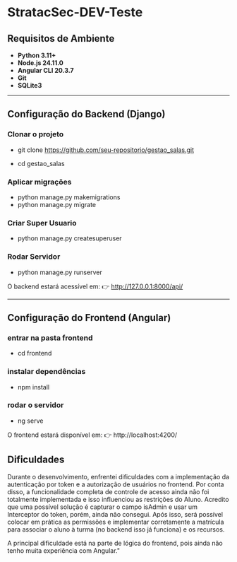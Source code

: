 # StratacSec-DEV-Teste

## Requisitos de Ambiente

- **Python 3.11+**
- **Node.js 24.11.0**
- **Angular CLI 20.3.7**
- **Git**
- **SQLite3**

---

## Configuração do Backend (Django)

### Clonar o projeto

- git clone https://github.com/seu-repositorio/gestao_salas.git

- cd gestao_salas

### Aplicar migrações
- python manage.py makemigrations
- python manage.py migrate

### Criar Super Usuario
- python manage.py createsuperuser

### Rodar Servidor
- python manage.py runserver

O backend estará acessível em:
👉 http://127.0.0.1:8000/api/

---

## Configuração do Frontend (Angular)

### entrar na pasta frontend
- cd frontend

### instalar dependências
- npm install

### rodar o servidor
- ng serve

O frontend estará disponível em:
👉 http://localhost:4200/


## Dificuldades

Durante o desenvolvimento, enfrentei dificuldades com a implementação da autenticação por token e a autorização de usuários no frontend. Por conta disso, a funcionalidade completa de controle de acesso ainda não foi totalmente implementada e isso influenciou as restrições do Aluno. Acredito que uma possível solução é capturar o campo isAdmin e usar um Interceptor do token, porém, ainda não consegui. Após isso, será possível colocar em prática as permissões e implementar corretamente a matrícula para associar o aluno à turma (no backend isso já funciona) e os recursos.

A principal dificuldade está na parte de lógica do frontend, pois ainda não tenho muita experiência com Angular."
